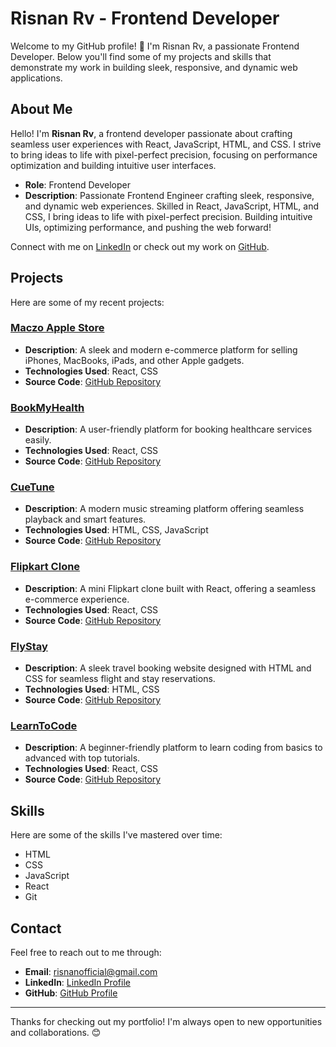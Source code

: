 # Risnan Rv - Frontend Developer 

Welcome to my GitHub profile! 👋 I'm Risnan Rv, a passionate Frontend Developer. Below you'll find some of my projects and skills that demonstrate my work in building sleek, responsive, and dynamic web applications.

## About Me

Hello! I'm **Risnan Rv**, a frontend developer passionate about crafting seamless user experiences with React, JavaScript, HTML, and CSS. I strive to bring ideas to life with pixel-perfect precision, focusing on performance optimization and building intuitive user interfaces.

- **Role**: Frontend Developer
- **Description**: Passionate Frontend Engineer crafting sleek, responsive, and dynamic web experiences. Skilled in React, JavaScript, HTML, and CSS, I bring ideas to life with pixel-perfect precision. Building intuitive UIs, optimizing performance, and pushing the web forward!
  
Connect with me on [LinkedIn](https://www.linkedin.com/in/risnanrv) or check out my work on [GitHub](https://github.com/risnanrv).

## Projects

Here are some of my recent projects:

### [Maczo Apple Store](https://maczo.vercel.app/)
- **Description**: A sleek and modern e-commerce platform for selling iPhones, MacBooks, iPads, and other Apple gadgets.
- **Technologies Used**: React, CSS
- **Source Code**: [GitHub Repository](https://github.com/risnanrv/maczo.git)

### [BookMyHealth](https://risnanrv.github.io/bookmyhealth.com/)
- **Description**: A user-friendly platform for booking healthcare services easily.
- **Technologies Used**: React, CSS
- **Source Code**: [GitHub Repository](https://github.com/risnanrv/bookmyhealth.com.git)

### [CueTune](https://risnanrv.github.io/Cue-Tone/)
- **Description**: A modern music streaming platform offering seamless playback and smart features.
- **Technologies Used**: HTML, CSS, JavaScript
- **Source Code**: [GitHub Repository](https://github.com/risnanrv/Cue-Tone.git)

### [Flipkart Clone](https://risnanrv.github.io/flipkart/)
- **Description**: A mini Flipkart clone built with React, offering a seamless e-commerce experience.
- **Technologies Used**: React, CSS
- **Source Code**: [GitHub Repository](https://github.com/risnanrv/flipkart.git)

### [FlyStay](https://risnanrv.github.io/FlyStay/)
- **Description**: A sleek travel booking website designed with HTML and CSS for seamless flight and stay reservations.
- **Technologies Used**: HTML, CSS
- **Source Code**: [GitHub Repository](https://github.com/risnanrv/FlyStay.git)

### [LearnToCode](https://risnanrv.github.io/LearnToCode/)
- **Description**: A beginner-friendly platform to learn coding from basics to advanced with top tutorials.
- **Technologies Used**: React, CSS
- **Source Code**: [GitHub Repository](https://github.com/risnanrv/LearnToCode.git)

## Skills

Here are some of the skills I've mastered over time:

- HTML
- CSS
- JavaScript
- React
- Git

## Contact

Feel free to reach out to me through:

- **Email**: [risnanofficial@gmail.com](mailto:risnanofficial@gmail.com)
- **LinkedIn**: [LinkedIn Profile](https://www.linkedin.com/in/risnanrv)
- **GitHub**: [GitHub Profile](https://github.com/risnanrv)

---

Thanks for checking out my portfolio! I'm always open to new opportunities and collaborations. 😊
